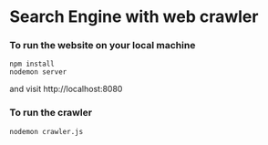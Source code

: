 # Search Engine with web crawler
### To run the website on your local machine
```
npm install
nodemon server
```
and visit http://localhost:8080

### To run the crawler
```
nodemon crawler.js
```
